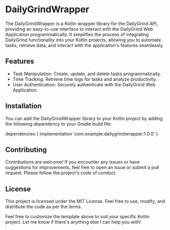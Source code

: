 # DailyGrindWrapper

The DailyGrindWrapper is a Kotlin wrapper library for the DailyGrind API, providing an easy-to-use interface to interact with the DailyGrind Web Application programmatically. It simplifies the process of integrating DailyGrind functionality into your Kotlin projects, allowing you to automate tasks, retrieve data, and interact with the application's features seamlessly.

## Features

- Task Manipulation: Create, update, and delete tasks programmatically.
- Time Tracking: Retrieve time logs for tasks and analyze productivity.
- User Authentication: Securely authenticate with the DailyGrind Web Application.

## Installation

You can add the DailyGrindWrapper library to your Kotlin project by adding the following dependency to your Gradle build file:

dependencies {
    implementation 'com.example:dailygrindwrapper:1.0.0'
}

## Contributing 

Contributions are welcome! If you encounter any issues or have suggestions for improvements, feel free to open an issue or submit a pull request. Please follow the project's code of conduct.

## License

This project is licensed under the MIT License. Feel free to use, modify, and distribute the code as per the terms.

Feel free to customize the template above to suit your specific Kotlin project. Let me know if there's anything else I can help you with!
